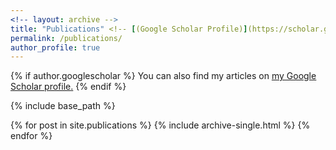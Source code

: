 ```yaml
---
<!-- layout: archive -->
title: "Publications" <!-- [(Google Scholar Profile)](https://scholar.google.com/citations?user=Ixg9n-EAAAAJ&hl=en)" -->
permalink: /publications/
author_profile: true
---
```


<!-- [[Google Scholar Profile]](https://scholar.google.com/citations?user=Ixg9n-EAAAAJ&hl=en) -->
{% if author.googlescholar %}
  You can also find my articles on <u><a href="{{author.googlescholar}}">my Google Scholar profile</a>.</u>
{% endif %}

{% include base_path %}

{% for post in site.publications %}
  {% include archive-single.html %}
{% endfor %}
